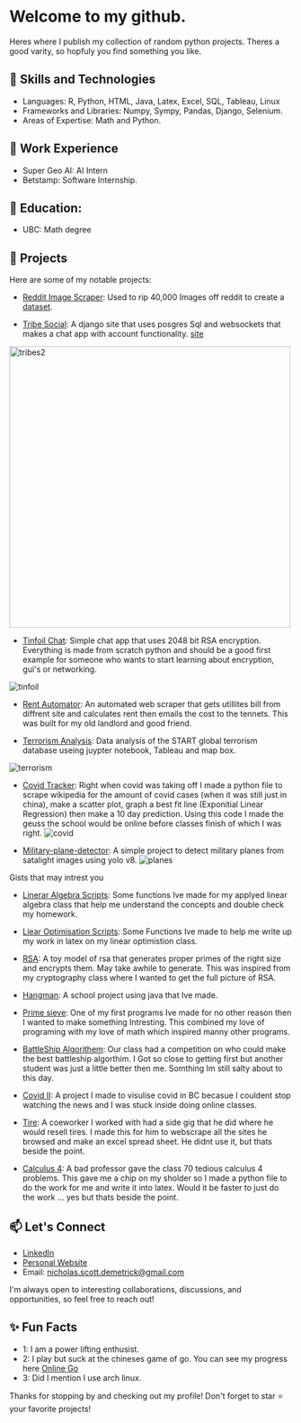# Welcome to my github.

Heres where I publish my collection of random python projects. Theres a good varity, so hopfuly you find something you like. 

## 🚀 Skills and Technologies

- Languages: R, Python, HTML, Java, Latex, Excel, SQL, Tableau, Linux
- Frameworks and Libraries: Numpy, Sympy, Pandas, Django, Selenium.
- Areas of Expertise: Math and Python.

## 💼 Work Experience
- Super Geo AI: AI Intern
- Betstamp: Software Internship.

## 🏫 Education:
- UBC: Math degree

## 🌱 Projects

Here are some of my notable projects:

- [Reddit Image Scraper](https://github.com/Caipo/Reddit-Scraper): Used to rip 40,000 Images off reddit to create a [dataset](https://www.kaggle.com/datasets/mrmonsterdino/reddit-meme-data-set).

- [Tribe Social](https://github.com/Caipo/tribes): A django site that uses posgres Sql and websockets that makes a chat app with account functionality.  [site](www.tribesocial.app)

<img width="500" height= auto;  alt="tribes2" class = 'scaled-image' src="https://github.com/Caipo/Caipo/assets/67617907/c358bd24-0f5e-453d-99ad-5af398f2f977">






- [Tinfoil Chat](https://github.com/Caipo/Tinfoil-Chat): Simple chat app that uses 2048 bit RSA encryption. Everything is made from scratch python and should be a good first example for someone who wants to start learning about encryption, gui's or networking.


![tinfoil](https://github.com/Caipo/Caipo/assets/67617907/823c5578-9312-486e-99d8-7682ecb57de8)


- [Rent Automator](https://github.com/Caipo/Utilities-Automator): An automated web scraper that gets utillites bill from diffrent site and calculates rent then emails the cost to the tennets. This was built for my old landlord and good friend.

- [Terrorism Analysis](https://github.com/Caipo/Terrorism): Data analysis of the START global terrorism database useing juypter notebook, Tableau and map box.

![terrorism](https://github.com/Caipo/Caipo/assets/67617907/060def73-2bd2-4435-9e66-f872ab7a1592)


- [Covid Tracker](https://github.com/Caipo/Covid-Tracker): Right when covid was taking off I made a python file to scrape wikipedia for the amount of covid cases (when it was still just in china), make a scatter plot, graph a best fit line (Exponitial Linear Regression) then make a 10 day prediction. Using this code I made the geuss the school would be online before classes finish of which I was right.
![covid](https://github.com/Caipo/Caipo/assets/67617907/24086819-70a9-4a4b-8abc-d04d13213491)


- [Military-plane-detector](https://github.com/Caipo/Military-plane-detector): A simple project to detect military planes from satalight images using yolo v8.
![planes](https://i.imgur.com/NL7eRCn.jpg)

Gists that may intrest you 

- [Linerar Algebra Scripts](https://gist.github.com/Caipo/a4c82732688b8140c706f21aa63cb981): Some functions Ive made for my applyed linear algebra class that help me understand the concepts and double check my homework.

- [Liear Optimisation Scripts](https://gist.github.com/Caipo/43f35f45ec50293296ae2487e098cd81): Some Functions Ive made to help me write up my work in latex on my linear optimistion class.

- [RSA](https://gist.github.com/Caipo/8e00b1f3a0661db0b674ac786791ffa2): A toy model of rsa that generates proper primes of the right size and encrypts them. May take awhile to generate. This was inspired from my cryptography class where I wanted to get the full picture of RSA. 

- [Hangman](https://gist.github.com/Caipo/b5d1ac0566eb6f034ef69a5e9418e112): A school project using java that Ive made.

- [Prime sieve](https://gist.github.com/Caipo/f2d4f40a4b795ea90e4e8fbb55af0cc7): One of my first programs Ive made for no other reason then I wanted to make something Intresting. This combined my love of programing with my love of math which inspired manny other programs.

- [BattleShip Algorithem](https://gist.github.com/Caipo/31ecf6a41f142088119769a390bda6d8): Our class had a competition on who could make the best battleship algorthim. I Got so close to getting first but another student was just a little better then me. Somthing Im still salty about to this day. 

- [Covid II](https://gist.github.com/Caipo/ca3e26d77226f48f755b51cf3db36e0c): A project I made to visulise covid in BC becasue I couldent stop watching the news and I was stuck inside doing online classes.

- [Tire](https://gist.github.com/Caipo/bd6243a8904727501178c43fc0f5b56b): A coeworker I worked with had a side gig that he did where he would resell tires. I made this for him to webscrape all the sites he browsed and make an excel spread sheet. He didnt use it, but thats beside the point.

- [Calculus 4](https://gist.github.com/Caipo/9d5df1a3de13744bc254ad918f5538d3): A bad professor gave the class 70 tedious calculus 4 problems. This gave me a chip on my sholder so I made a python file to do the work for me and write it into latex. Would it be faster to just do the work ... yes but thats beside the point.

## 📫 Let's Connect

- [LinkedIn](https://www.linkedin.com/in/nicholas-demetrick/)
- [Personal Website](https://caipo.github.io/profile-page/)
- Email: [nicholas.scott.demetrick@gmail.com](https://caipo.github.io/profile-page/)

I'm always open to interesting collaborations, discussions, and opportunities, so feel free to reach out!

## ✨ Fun Facts

- 1: I am a power lifting enthusist.
- 2: I play but suck at the chineses game of go.  You can see my progress here [Online Go](https://online-go.com/user/view/857688)
- 3: Did I mention I use arch linux.

Thanks for stopping by and checking out my profile! Don't forget to star ⭐️ your favorite projects!

